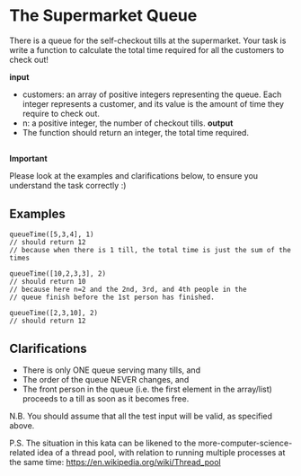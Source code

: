 # The Supermarket Queue

There is a queue for the self-checkout tills at the supermarket. Your task is write a function to calculate the total time required for all the customers to check out!

**input**
- customers: an array of positive integers representing the queue. Each integer represents a customer, and its value is the amount of time they require to check out.
- n: a positive integer, the number of checkout tills.
**output**
- The function should return an integer, the total time required.

## 

**Important**

Please look at the examples and clarifications below, to ensure you understand the task correctly :)

##

## Examples

```
queueTime([5,3,4], 1)
// should return 12
// because when there is 1 till, the total time is just the sum of the times

queueTime([10,2,3,3], 2)
// should return 10
// because here n=2 and the 2nd, 3rd, and 4th people in the 
// queue finish before the 1st person has finished.

queueTime([2,3,10], 2)
// should return 12
````

## Clarifications
- There is only ONE queue serving many tills, and
- The order of the queue NEVER changes, and
- The front person in the queue (i.e. the first element in the array/list) proceeds to a till as soon as it becomes free.

N.B. You should assume that all the test input will be valid, as specified above.

P.S. The situation in this kata can be likened to the more-computer-science-related idea of a thread pool, with relation to running multiple processes at the same time: https://en.wikipedia.org/wiki/Thread_pool